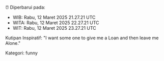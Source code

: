 ⏰ Diperbarui pada:
- WIB: Rabu, 12 Maret 2025 21.27.21 UTC
- WITA: Rabu, 12 Maret 2025 22.27.21 UTC
- WIT: Rabu, 12 Maret 2025 23.27.21 UTC

Kutipan Inspiratif:
"I want some one to give me a Loan and then leave me Alone."


Kategori: funny

